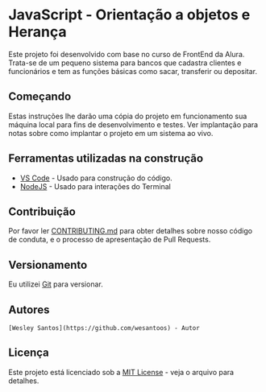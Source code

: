 # JavaScript - Orientação a objetos e Herança 

Este projeto foi desenvolvido com base no curso de FrontEnd da Alura. Trata-se de um pequeno sistema para bancos que cadastra clientes e funcionários e tem as funções básicas como sacar, transferir ou depositar.

## Começando

Estas instruções lhe darão uma cópia do projeto em funcionamento sua máquina local para fins de desenvolvimento e testes. Ver implantação para notas sobre como implantar o projeto em um sistema ao vivo.

## Ferramentas utilizadas na construção

  - [VS Code](https://code.visualstudio.com/) - Usado para construção do código.
  - [NodeJS](https://nodejs.org/en/) - Usado para interações do Terminal

## Contribuição

Por favor ler [CONTRIBUTING.md](CONTRIBUTING.md) para obter detalhes sobre nosso código de conduta, e o processo de apresentação de Pull Requests.

## Versionamento

Eu utilizei [Git](https://git-scm.com/) para versionar.

## Autores

    [Wesley Santos](https://github.com/wesantoos) - Autor 

## Licença

Este projeto está licenciado sob a [MIT License](LICENSE) - veja o arquivo para detalhes.

